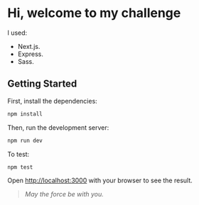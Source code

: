 # Hi, welcome to my challenge

I used:
 - Next.js.
 - Express.
 - Sass.
 

## Getting Started
First, install the dependencies:

```bash
npm install
```

Then, run the development server:

```bash
npm run dev
```
To test:
```bash
npm test
```


Open [http://localhost:3000](http://localhost:3000) with your browser to see the result.


>  *May the force be with you.* 
